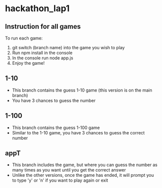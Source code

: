 # hackathon_lap1

## Instruction for all games
 To run each game:
1. git switch (branch name) into the game you wish to play 
2. Run npm install in the console
3. In the console run node app.js
4. Enjoy the game!

## 1-10
- This branch contains the guess 1-10 game (this version is on the main branch)
- You have 3 chances to guess the number

## 1-100
- This branch contains the guess 1-100 game
- Similar to the 1-10 game, you have 3 chances to guess the correct number

## appT
- This branch includes the game, but where you can guess the number as many times as you want until you get the correct answer
- Unlike the other versions, once the game has ended, it will prompt you to type 'y' or 'n' if you want to play again or exit

